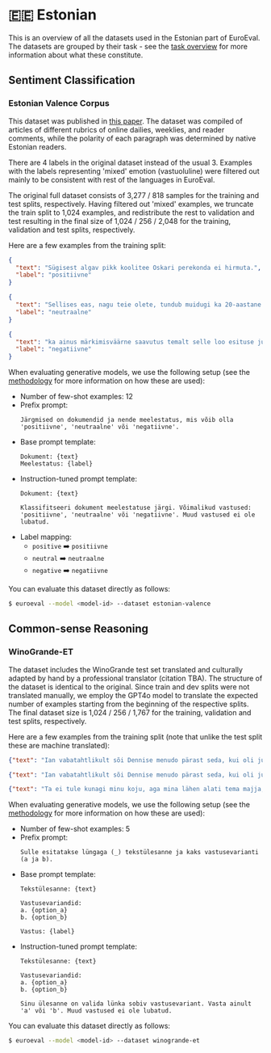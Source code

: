 # 🇪🇪 Estonian

This is an overview of all the datasets used in the Estonian part of EuroEval. The
datasets are grouped by their task - see the [task overview](/tasks) for more
information about what these constitute.


## Sentiment Classification

### Estonian Valence Corpus

This dataset was published in [this paper](http://dx.doi.org/10.7592/FEJF2016.64.polarity). The dataset was compiled of articles of different rubrics of online
dailies, weeklies, and reader comments, while the polarity of each paragraph was determined by native Estonian readers.

There are 4 labels in the original dataset instead of the usual 3.
Examples with the labels representing 'mixed' emotion (vastuoluline) were filtered out
mainly to be consistent with rest of the languages in EuroEval.

The original full dataset consists of 3,277 / 818 samples for the training and test splits,
respectively. Having filtered out 'mixed' examples, we truncate the train split to 1,024
examples, and redistribute the rest to validation and test resulting in the final size of
1,024 / 256 / 2,048 for the training, validation and test splits, respectively.


Here are a few examples from the training split:

```json
{
  "text": "Sügisest algav pikk koolitee Oskari perekonda ei hirmuta.",
  "label": "positiivne"
}
```
```json
{
  "text": "Sellises eas, nagu teie olete, tundub muidugi ka 20-aastane üsna laps ...",
  "label": "neutraalne"
}
```
```json
{
  "text": "ka ainus märkimisväärne saavutus temalt selle loo esituse juures.",
  "label": "negatiivne"
}
```

When evaluating generative models, we use the following setup (see the
[methodology](/methodology) for more information on how these are used):

- Number of few-shot examples: 12
- Prefix prompt:
  ```
  Järgmised on dokumendid ja nende meelestatus, mis võib olla 'positiivne', 'neutraalne' või 'negatiivne'.
  ```
- Base prompt template:
  ```
  Dokument: {text}
  Meelestatus: {label}
  ```
- Instruction-tuned prompt template:
  ```
  Dokument: {text}

  Klassifitseeri dokument meelestatuse järgi. Võimalikud vastused: 'positiivne', 'neutraalne' või 'negatiivne'. Muud vastused ei ole lubatud.
  ```
- Label mapping:
    - `positive` ➡️ `positiivne`
    - `neutral` ➡️ `neutraalne`
    - `negative` ➡️ `negatiivne`

You can evaluate this dataset directly as follows:

```bash
$ euroeval --model <model-id> --dataset estonian-valence
```

## Common-sense Reasoning

### WinoGrande-ET

The dataset includes the WinoGrande test set translated and culturally adapted by hand by a professional translator (citation TBA).
The structure of the dataset is identical to the original. Since train and dev splits were not translated manually, we employ
the GPT4o model to translate the expected number of examples starting from the beginning of the respective splits.
The final dataset size is 1,024 / 256 / 1,767 for the training, validation and test splits, respectively.


Here are a few examples from the training split (note that unlike the test split these are machine translated):

```json
{"text": "Ian vabatahtlikult sõi Dennise menudo pärast seda, kui oli juba kausi söönud, sest _ põlgas soolte söömist.\n\na. Ian\nb. Dennis", "label": "b"}
```
```json
{"text": "Ian vabatahtlikult sõi Dennise menudo pärast seda, kui oli juba kausitäie söönud, sest _ nautis soolte söömist.\n\na. Ian\nb. Dennis", "label": "a"}
```
```json
{"text": "Ta ei tule kunagi minu koju, aga mina lähen alati tema majja, sest _ on väiksem.\n\na. kodu\nb. maja", "label": "a"}
```

When evaluating generative models, we use the following setup (see the
[methodology](/methodology) for more information on how these are used):

- Number of few-shot examples: 5
- Prefix prompt:
  ```
  Sulle esitatakse lüngaga (_) tekstülesanne ja kaks vastusevarianti (a ja b).
  ```
- Base prompt template:
  ```
  Tekstülesanne: {text}

  Vastusevariandid:
  a. {option_a}
  b. {option_b}

  Vastus: {label}
  ```
- Instruction-tuned prompt template:
  ```
  Tekstülesanne: {text}

  Vastusevariandid:
  a. {option_a}
  b. {option_b}

  Sinu ülesanne on valida lünka sobiv vastusevariant. Vasta ainult 'a' või 'b'. Muud vastused ei ole lubatud.
  ```

You can evaluate this dataset directly as follows:

```bash
$ euroeval --model <model-id> --dataset winogrande-et
```
